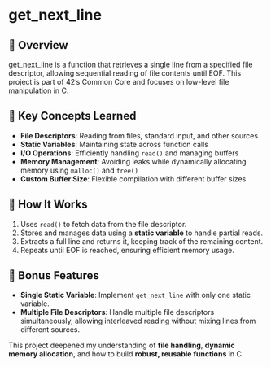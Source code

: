 # get_next_line

## 📝 Overview  
get_next_line is a function that retrieves a single line from a specified file descriptor, allowing sequential reading of file contents until EOF. This project is part of 42’s Common Core and focuses on low-level file manipulation in C.

## 🔧 Key Concepts Learned  
- **File Descriptors**: Reading from files, standard input, and other sources  
- **Static Variables**: Maintaining state across function calls  
- **I/O Operations**: Efficiently handling `read()` and managing buffers  
- **Memory Management**: Avoiding leaks while dynamically allocating memory using `malloc()` and `free()`
- **Custom Buffer Size**: Flexible compilation with different buffer sizes  

## 📌 How It Works  
1. Uses `read()` to fetch data from the file descriptor.  
2. Stores and manages data using a **static variable** to handle partial reads.  
3. Extracts a full line and returns it, keeping track of the remaining content.  
4. Repeats until EOF is reached, ensuring efficient memory usage.

## 🔹 Bonus Features  
- **Single Static Variable**: Implement `get_next_line` with only one static variable.  
- **Multiple File Descriptors**: Handle multiple file descriptors simultaneously, allowing interleaved reading without mixing lines from different sources.  


This project deepened my understanding of **file handling**, **dynamic memory allocation**, and how to build **robust, reusable functions** in C.
